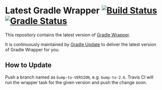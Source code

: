 # Latest Gradle Wrapper [![Build Status](https://travis-ci.org/int128/latest-gradle-wrapper.svg?branch=master)](https://travis-ci.org/int128/latest-gradle-wrapper) [![Gradle Status](https://gradleupdate.appspot.com/int128/latest-gradle-wrapper/status.svg?branch=master)](https://gradleupdate.appspot.com/int128/latest-gradle-wrapper/status)

This repository contains the latest version of [Gradle Wrapper](https://docs.gradle.org/current/userguide/gradle_wrapper.html).

It is continuously maintained by [Gradle Update](https://github.com/int128/gradleupdate) to deliver the latest version of Gradle Wrapper for you.


## How to Update

Push a branch named as `bump-to-VERSION`, e.g. `bump-to-2.6`. Travis CI will run the wrapper task for the given version and push the change soon.

